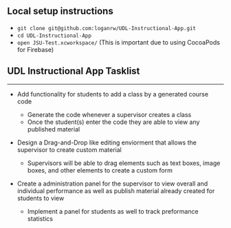 
## Local setup instructions
* `git clone git@github.com:loganrw/UDL-Instructional-App.git`
* `cd UDL-Instructional-App`
* `open JSU-Test.xcworkspace/` (This is important due to using CocoaPods for Firebase)

## UDL Instructional App Tasklist

- - - -

- Add functionality for students to add a class by a generated course code
  * Generate the code whenever a supervisor creates a class
  * Once the student(s) enter the code they are able to view any published material
  
- Design a Drag-and-Drop like editing enviorment that allows the supervisor to create custom material
  * Supervisors will be able to drag elements such as text boxes, image boxes, and other elements to
      create a custom form
      
- Create a administration panel for the supervisor to view overall and individual performance as well as publish 
  material already created for students to view
  
  * Implement a panel for students as well to track preformance statistics
 
   
